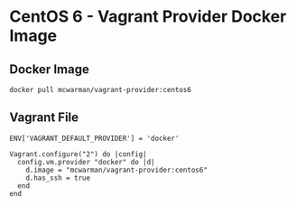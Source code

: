 # CentOS 6 - Vagrant Provider Docker Image

## Docker Image
```
docker pull mcwarman/vagrant-provider:centos6
```

## Vagrant File
```
ENV['VAGRANT_DEFAULT_PROVIDER'] = 'docker'

Vagrant.configure("2") do |config|
  config.vm.provider "docker" do |d|
    d.image = "mcwarman/vagrant-provider:centos6"
    d.has_ssh = true
  end
end
```
